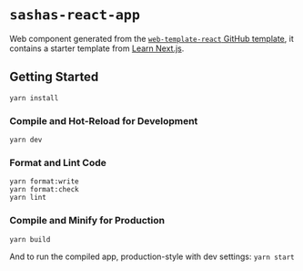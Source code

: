# `sashas-react-app`

Web component generated from the [`web-template-react` GitHub template](https://github.com/mkdevops-se/web-template-react),
it contains a starter template from [Learn Next.js](https://nextjs.org/learn).

## Getting Started

    yarn install

### Compile and Hot-Reload for Development

    yarn dev

### Format and Lint Code

    yarn format:write
    yarn format:check
    yarn lint

### Compile and Minify for Production

    yarn build

And to run the compiled app, production-style with dev settings: `yarn start`
